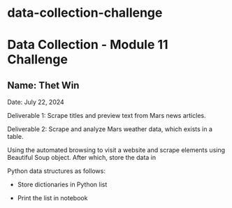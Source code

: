 # data-collection-challenge

# Data Collection - Module 11 Challenge
## Name: Thet Win
Date: July 22, 2024

Deliverable 1: Scrape titles and preview text from Mars news articles.

Deliverable 2: Scrape and analyze Mars weather data, which exists in a table.

Using the automated browsing to visit a website and scrape elements using Beautiful Soup object. After which, store the data in

Python data structures as follows:

- Store dictionaries in Python list

- Print the list in notebook
